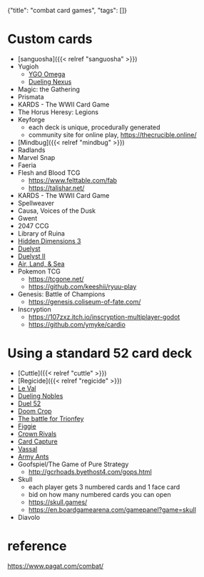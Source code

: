 {"title": "combat card games", "tags": []}

# Custom cards
* [sanguosha]({{< relref "sanguosha" >}})
* Yugioh
  * [YGO Omega](https://omega.duelistsunite.org/)
  * [Dueling Nexus](https://duelingnexus.com/)
* Magic: the Gathering
* Prismata
* KARDS - The WWII Card Game
* The Horus Heresy: Legions
* Keyforge
  * each deck is unique, procedurally generated
  * community site for online play, https://thecrucible.online/
* [Mindbug]({{< relref "mindbug" >}})
* Radlands
* Marvel Snap
* Faeria
* Flesh and Blood TCG
  * https://www.felttable.com/fab
  * https://talishar.net/
* KARDS - The WWII Card Game
* Spellweaver
* Causa, Voices of the Dusk
* Gwent
* 2047 CCG
* Library of Ruina
* [Hidden Dimensions 3](http://nulll-void.com/games/wiki/doku.php?id=hd3:hd3)
* [Duelyst](https://duelyst.gg/)
* [Duelyst II](https://duelyst2.com/)
* [Air, Land, & Sea](https://boardgamegeek.com/boardgame/247367/air-land-sea)
* Pokemon TCG
  * https://tcgone.net/
  * https://github.com/keeshii/ryuu-play
* Genesis: Battle of Champions
  * https://genesis.coliseum-of-fate.com/
* Inscryption
  * https://107zxz.itch.io/inscryption-multiplayer-godot
  * https://github.com/ymyke/cardio

# Using a standard 52 card deck
* [Cuttle]({{< relref "cuttle" >}})
* [Regicide]({{< relref "regicide" >}})
* [Le Val](https://levaldesetoiles.fr/)
* [Dueling Nobles](https://boardgamegeek.com/boardgame/14715/dueling-nobles)
* [Duel 52](http://juddmadden.com/duel52/index.html)
* [Doom Crop](http://www.doomcrop.com/)
* [The battle for Trionfey](http://www.fan-o.com/instructions.html)
* [Figgie](https://figgie.com/)
* [Crown Rivals](https://weheartgames.itch.io/crown-rivals)
* [Card Capture](https://boardgamegeek.com/boardgame/264566/card-capture)
* [Vassal](https://boardgamegeek.com/thread/2313767/yet-another-standard-deck-variant-vassal)
* [Army Ants](https://boardgamegeek.com/boardgame/36737/army-ants)
* Goofspiel/The Game of Pure Strategy
  * http://gcrhoads.byethost4.com/gops.html
* Skull
  * each player gets 3 numbered cards and 1 face card
  * bid on how many numbered cards you can open
  * https://skull.games/
  * https://en.boardgamearena.com/gamepanel?game=skull
* Diavolo

# reference
https://www.pagat.com/combat/

